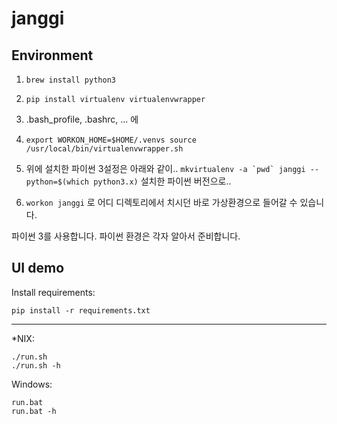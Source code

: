 # janggi

## Environment

1. `brew install python3`

2. `pip install virtualenv virtualenvwrapper`

3. .bash_profile, .bashrc, ... 에

4. `export WORKON_HOME=$HOME/.venvs
source /usr/local/bin/virtualenvwrapper.sh`

5. 위에 설치한 파이썬 3설정은 아래와 같이.. ``mkvirtualenv -a `pwd` janggi --python=$(which python3.x)``
설치한 파이썬 버전으로..

6. `workon janggi` 로 어디 디렉토리에서 치시던 바로 가상환경으로 들어갈 수 있습니다.

파이썬 3를 사용합니다.  파이썬 환경은 각자 알아서 준비합니다.


## UI demo

Install requirements:

```
pip install -r requirements.txt
```


---

\*NIX:

```
./run.sh
./run.sh -h
```

Windows:

```
run.bat
run.bat -h
```
